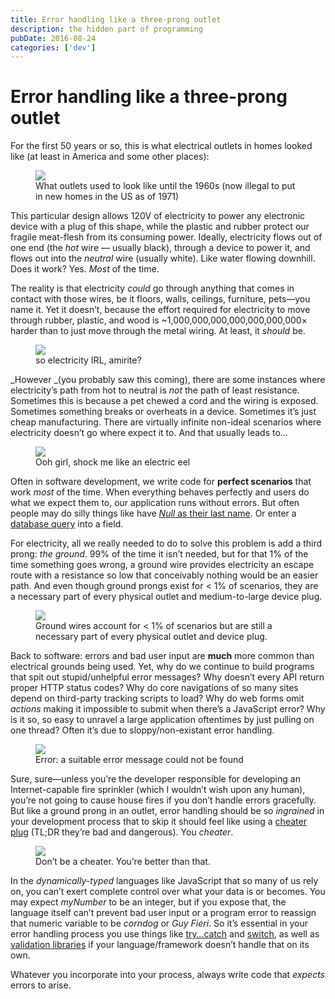 ```yaml
---
title: Error handling like a three-prong outlet
description: the hidden part of programming
pubDate: 2016-08-24
categories: ['dev']
---
```


# Error handling like a three-prong outlet

For the first 50 years or so, this is what electrical outlets in homes looked like (at least in
America and some other places):

<figure><img src="https://miro.medium.com/max/600/1*GkGrKCKeWzkCG8A6tcquqw.jpeg"><figcaption>What outlets used to look like until the 1960s (now illegal to put in new homes in the US as of 1971)</figcaption></figure>

This particular design allows 120V of electricity to power any electronic device with a plug of this
shape, while the plastic and rubber protect our fragile meat-flesh from its consuming power.
Ideally, electricity flows out of one end (the _hot_ wire — usually black), through a device to
power it, and flows out into the _neutral_ wire (usually white). Like water flowing downhill. Does
it work? Yes. _Most_ of the time.

The reality is that electricity _could_ go through anything that comes in contact with those wires,
be it floors, walls, ceilings, furniture, pets—you name it. Yet it doesn’t, because the effort
required for electricity to move through rubber, plastic, and wood is
~1,000,000,000,000,000,000,000× harder than to just move through the metal wiring. At least, it
_should_ be.

<figure><img src="https://miro.medium.com/max/60/1*-7tVwboVey9FvCPcIRliCA.jpeg?q=20"><figcaption>so electricity IRL, amirite?</figcaption></figure>

_However _(you probably saw this coming), there are some instances where electricity’s path from hot
to neutral is _not_ the path of least resistance. Sometimes this is because a pet chewed a cord and
the wiring is exposed. Sometimes something breaks or overheats in a device. Sometimes it’s just
cheap manufacturing. There are virtually infinite non-ideal scenarios where electricity doesn’t go
where expect it to. And that usually leads to…

<figure><img src="https://miro.medium.com/freeze/max/60/1*52bMDs2J_kJjaTiirWinsw.gif?q=20"><figcaption>Ooh girl, shock me like an electric eel</figcaption></figure>

Often in software development, we write code for **perfect scenarios** that work _most_ of the time.
When everything behaves perfectly and users do what we expect them to, our application runs without
errors. But often people may do silly things like have
[_Null_ as their last name](http://www.wired.com/2015/11/null/). Or enter a
[database query](https://xkcd.com/327/) into a field.

For electricity, all we really needed to do to solve this problem is add a third prong: _the
ground_. 99% of the time it isn’t needed, but for that 1% of the time something goes wrong, a ground
wire provides electricity an escape route with a resistance so low that conceivably nothing would be
an easier path. And even though ground prongs exist for < 1% of scenarios, they are a necessary part
of every physical outlet and medium-to-large device plug.

<figure><img src="https://miro.medium.com/max/60/1*jKuAJ_heEEha6n50WMy1_g.jpeg?q=20"><figcaption>Ground wires account for < 1% of scenarios but are still a necessary part of every physical outlet and device plug.</figcaption></figure>

Back to software: errors and bad user input are **much** more common than electrical grounds being
used. Yet, why do we continue to build programs that spit out stupid/unhelpful error messages? Why
doesn’t every API return proper HTTP status codes? Why do core navigations of so many sites depend
on third-party tracking scripts to load? Why do web forms omit _actions_ making it impossible to
submit when there’s a JavaScript error? Why is it so, so easy to unravel a large application
oftentimes by just pulling on one thread? Often it’s due to sloppy/non-existant error handling.

<figure><img src="https://miro.medium.com/max/60/1*iij3dPvKv2yXmwzF5T-vmg.jpeg?q=20"><figcaption>Error: a suitable error message could not be found</figcaption></figure>

Sure, sure—unless you’re the developer responsible for developing an Internet-capable fire sprinkler
(which I wouldn’t wish upon any human), you’re not going to cause house fires if you don’t handle
errors gracefully. But like a ground prong in an outlet, error handling should be so _ingrained_ in
your development process that to skip it should feel like using a
[cheater plug](https://en.wikipedia.org/wiki/Cheater_plug) (TL;DR they’re bad and dangerous). You
_cheater_.

<figure><img src="https://miro.medium.com/max/60/1*XqfwnPSRTg7T5bHtgo6MkA.jpeg?q=20"><figcaption>Don’t be a cheater. You’re better than that.</figcaption></figure>

In the _dynamically-typed_ languages like JavaScript that so many of us rely on, you can’t exert
complete control over what your data is or becomes. You may expect _myNumber_ to be an integer, but
if you expose that, the language itself can’t prevent bad user input or a program error to reassign
that numeric variable to be _corndog_ or _Guy Fieri_. So it’s essential in your error handling
process you use things like
[try…catch](https://developer.mozilla.org/en-US/docs/Web/JavaScript/Reference/Statements/try...catch)
and [switch](https://developer.mozilla.org/en-US/docs/Web/JavaScript/Reference/Statements/switch),
as well as [validation libraries](https://github.com/chriso/validator.js) if your language/framework
doesn’t handle that on its own.

Whatever you incorporate into your process, always write code that _expects_ errors to arise.
